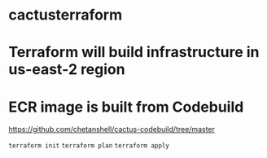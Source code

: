 # cactusterraform

# Terraform will build infrastructure in us-east-2 region


# ECR image is built from Codebuild

https://github.com/chetanshell/cactus-codebuild/tree/master

```terraform init```
```terraform plan```
```terraform apply```
